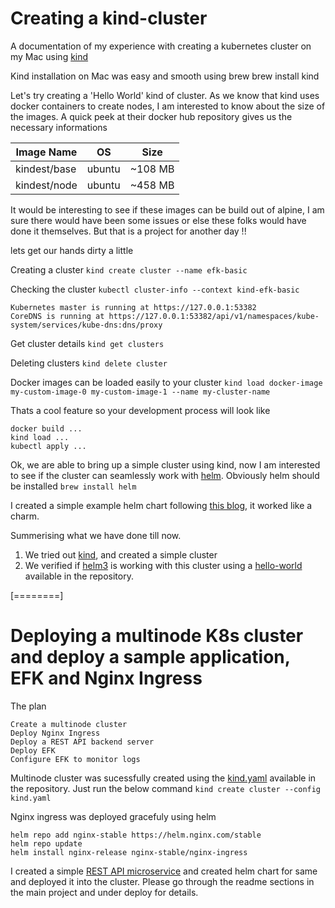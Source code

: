 # Creating a kind-cluster
A documentation of my experience with creating a kubernetes cluster on my Mac using [kind](https://kind.sigs.k8s.io/ "kind")

Kind installation on Mac was easy and smooth using brew brew install kind

Let's try creating a 'Hello World' kind of cluster. As we know that kind uses docker containers to create nodes, I am interested to know about the size of the images. A quick peek at their docker hub repository gives us the necessary informations

|Image Name   | OS  | Size  |
| ------------ | ------------ | ------------ |
|kindest/base|ubuntu|~108 MB
|kindest/node|ubuntu|~458 MB


It would be interesting to see if these images can be build out of alpine, I am sure there would have been some issues or else these folks would have done it themselves. But that is a project for another day !!

lets get our hands dirty a little

Creating a cluster
`kind create cluster --name efk-basic`

Checking the cluster
`kubectl cluster-info --context kind-efk-basic`

	Kubernetes master is running at https://127.0.0.1:53382
	CoreDNS is running at https://127.0.0.1:53382/api/v1/namespaces/kube-system/services/kube-dns:dns/proxy

Get cluster details
`kind get clusters`

Deleting clusters
`kind delete cluster`

Docker images can be loaded easily to your cluster 
`kind load docker-image my-custom-image-0 my-custom-image-1 --name my-cluster-name`

Thats a cool feature so your development process will look like

	docker build ...
	kind load ...
	kubectl apply ...

Ok, we are able to bring up a simple cluster using kind, now I am interested to see if the cluster can seamlessly work with [helm](https://helm.sh/ "helm"). Obviously helm should be installed
`brew install helm`

I created a simple example helm chart following [this blog](https://opensource.com/article/20/5/helm-charts "this blog"), it worked like a charm.

Summerising what we have done till now.

1. We tried out [kind](https://kind.sigs.k8s.io/ "kind"), and created a simple cluster
2. We verified if [helm3](https://helm.sh/ "helm") is working with this cluster using a [hello-world](https://github.com/kodefoundry/kind-cluster/tree/main/hello-world "hello-world") available in the repository.

[========]

# Deploying a multinode K8s cluster and deploy a sample application, EFK and Nginx Ingress

The plan

	Create a multinode cluster
	Deploy Nginx Ingress
	Deploy a REST API backend server
	Deploy EFK
	Configure EFK to monitor logs

Multinode cluster was sucessfully created using the [kind.yaml](https://github.com/kodefoundry/kind-cluster/blob/main/kind.yaml "kind.yaml") available in the repository. Just run the below command
    `kind create cluster --config kind.yaml`

Nginx ingress was deployed gracefuly using helm 

    helm repo add nginx-stable https://helm.nginx.com/stable
    helm repo update
    helm install nginx-release nginx-stable/nginx-ingress

I created a simple [REST API microservice](https://github.com/kodefoundry/api-service "REST API microservice") and created helm chart for same and deployed it into the cluster. Please go through the readme sections in the main project and under deploy for details.

